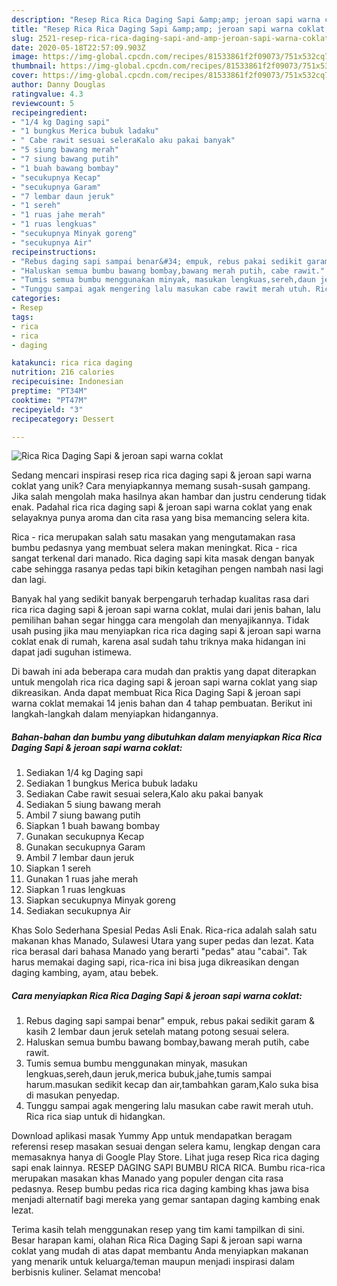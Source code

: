 ```yaml
---
description: "Resep Rica Rica Daging Sapi &amp;amp; jeroan sapi warna coklat, Sempurna"
title: "Resep Rica Rica Daging Sapi &amp;amp; jeroan sapi warna coklat, Sempurna"
slug: 2521-resep-rica-rica-daging-sapi-and-amp-jeroan-sapi-warna-coklat-sempurna
date: 2020-05-18T22:57:09.903Z
image: https://img-global.cpcdn.com/recipes/81533861f2f09073/751x532cq70/rica-rica-daging-sapi-jeroan-sapi-warna-coklat-foto-resep-utama.jpg
thumbnail: https://img-global.cpcdn.com/recipes/81533861f2f09073/751x532cq70/rica-rica-daging-sapi-jeroan-sapi-warna-coklat-foto-resep-utama.jpg
cover: https://img-global.cpcdn.com/recipes/81533861f2f09073/751x532cq70/rica-rica-daging-sapi-jeroan-sapi-warna-coklat-foto-resep-utama.jpg
author: Danny Douglas
ratingvalue: 4.3
reviewcount: 5
recipeingredient:
- "1/4 kg Daging sapi"
- "1 bungkus Merica bubuk ladaku"
- " Cabe rawit sesuai seleraKalo aku pakai banyak"
- "5 siung bawang merah"
- "7 siung bawang putih"
- "1 buah bawang bombay"
- "secukupnya Kecap"
- "secukupnya Garam"
- "7 lembar daun jeruk"
- "1 sereh"
- "1 ruas jahe merah"
- "1 ruas lengkuas"
- "secukupnya Minyak goreng"
- "secukupnya Air"
recipeinstructions:
- "Rebus daging sapi sampai benar&#34; empuk, rebus pakai sedikit garam &amp; kasih 2 lembar daun jeruk setelah matang potong sesuai selera."
- "Haluskan semua bumbu bawang bombay,bawang merah putih, cabe rawit."
- "Tumis semua bumbu menggunakan minyak, masukan lengkuas,sereh,daun jeruk,merica bubuk,jahe,tumis sampai harum.masukan sedikit kecap dan air,tambahkan garam,Kalo suka bisa di masukan penyedap."
- "Tunggu sampai agak mengering lalu masukan cabe rawit merah utuh. Rica rica siap untuk di hidangkan."
categories:
- Resep
tags:
- rica
- rica
- daging

katakunci: rica rica daging 
nutrition: 216 calories
recipecuisine: Indonesian
preptime: "PT34M"
cooktime: "PT47M"
recipeyield: "3"
recipecategory: Dessert

---
```



![Rica Rica Daging Sapi &amp; jeroan sapi warna coklat](https://img-global.cpcdn.com/recipes/81533861f2f09073/751x532cq70/rica-rica-daging-sapi-jeroan-sapi-warna-coklat-foto-resep-utama.jpg)

Sedang mencari inspirasi resep rica rica daging sapi &amp; jeroan sapi warna coklat yang unik? Cara menyiapkannya memang susah-susah gampang. Jika salah mengolah maka hasilnya akan hambar dan justru cenderung tidak enak. Padahal rica rica daging sapi &amp; jeroan sapi warna coklat yang enak selayaknya punya aroma dan cita rasa yang bisa memancing selera kita.

Rica - rica merupakan salah satu masakan yang mengutamakan rasa bumbu pedasnya yang membuat selera makan meningkat. Rica - rica sangat terkenal dari manado. Rica daging sapi kita masak dengan banyak cabe sehingga rasanya pedas tapi bikin ketagihan pengen nambah nasi lagi dan lagi.

Banyak hal yang sedikit banyak berpengaruh terhadap kualitas rasa dari rica rica daging sapi &amp; jeroan sapi warna coklat, mulai dari jenis bahan, lalu pemilihan bahan segar hingga cara mengolah dan menyajikannya. Tidak usah pusing jika mau menyiapkan rica rica daging sapi &amp; jeroan sapi warna coklat enak di rumah, karena asal sudah tahu triknya maka hidangan ini dapat jadi suguhan istimewa.


Di bawah ini ada beberapa cara mudah dan praktis yang dapat diterapkan untuk mengolah rica rica daging sapi &amp; jeroan sapi warna coklat yang siap dikreasikan. Anda dapat membuat Rica Rica Daging Sapi &amp; jeroan sapi warna coklat memakai 14 jenis bahan dan 4 tahap pembuatan. Berikut ini langkah-langkah dalam menyiapkan hidangannya.

<!--inarticleads1-->

##### Bahan-bahan dan bumbu yang dibutuhkan dalam menyiapkan Rica Rica Daging Sapi &amp; jeroan sapi warna coklat:

1. Sediakan 1/4 kg Daging sapi
1. Sediakan 1 bungkus Merica bubuk ladaku
1. Sediakan  Cabe rawit sesuai selera,Kalo aku pakai banyak
1. Sediakan 5 siung bawang merah
1. Ambil 7 siung bawang putih
1. Siapkan 1 buah bawang bombay
1. Gunakan secukupnya Kecap
1. Gunakan secukupnya Garam
1. Ambil 7 lembar daun jeruk
1. Siapkan 1 sereh
1. Gunakan 1 ruas jahe merah
1. Siapkan 1 ruas lengkuas
1. Siapkan secukupnya Minyak goreng
1. Sediakan secukupnya Air


Khas Solo Sederhana Spesial Pedas Asli Enak. Rica-rica adalah salah satu makanan khas Manado, Sulawesi Utara yang super pedas dan lezat. Kata rica berasal dari bahasa Manado yang berarti &#34;pedas&#34; atau &#34;cabai&#34;. Tak harus memakai daging sapi, rica-rica ini bisa juga dikreasikan dengan daging kambing, ayam, atau bebek. 

<!--inarticleads2-->

##### Cara menyiapkan Rica Rica Daging Sapi &amp; jeroan sapi warna coklat:

1. Rebus daging sapi sampai benar&#34; empuk, rebus pakai sedikit garam &amp; kasih 2 lembar daun jeruk setelah matang potong sesuai selera.
1. Haluskan semua bumbu bawang bombay,bawang merah putih, cabe rawit.
1. Tumis semua bumbu menggunakan minyak, masukan lengkuas,sereh,daun jeruk,merica bubuk,jahe,tumis sampai harum.masukan sedikit kecap dan air,tambahkan garam,Kalo suka bisa di masukan penyedap.
1. Tunggu sampai agak mengering lalu masukan cabe rawit merah utuh. Rica rica siap untuk di hidangkan.


Download aplikasi masak Yummy App untuk mendapatkan beragam referensi resep masakan sesuai dengan selera kamu, lengkap dengan cara memasaknya hanya di Google Play Store. Lihat juga resep Rica rica daging sapi enak lainnya. RESEP DAGING SAPI BUMBU RICA RICA. Bumbu rica-rica merupakan masakan khas Manado yang populer dengan cita rasa pedasnya. Resep bumbu pedas rica rica daging kambing khas jawa bisa menjadi alternatif bagi mereka yang gemar santapan daging kambing enak lezat. 

Terima kasih telah menggunakan resep yang tim kami tampilkan di sini. Besar harapan kami, olahan Rica Rica Daging Sapi &amp; jeroan sapi warna coklat yang mudah di atas dapat membantu Anda menyiapkan makanan yang menarik untuk keluarga/teman maupun menjadi inspirasi dalam berbisnis kuliner. Selamat mencoba!
